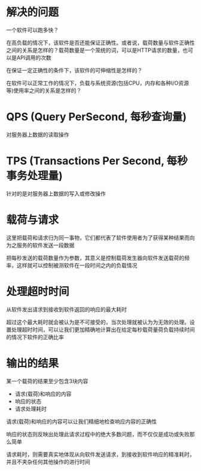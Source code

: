 # 解决的问题

一个软件可以跑多快？

在高负载的情况下，该软件是否还能保证正确性。或者说，载荷数量与软件正确性之间的关系是怎样的？载荷数量是一个笼统的词，可以是HTTP请求的数量，也可以是API调用的次数

在保证一定正确性的条件下，该软件的可伸缩性是怎样的？

在软件可以正常工作的情况下，负载与系统资源(包括CPU，内存和各种I/O资源等)使用率之间的关系是怎样的？


# QPS (Query PerSecond, 每秒查询量)
对服务器上数据的读取操作

# TPS (Transactions Per Second, 每秒事务处理量)
针对的是对服务器上数据的写入或修改操作

# 载荷与请求
这里把载荷和请求归为同一事物，它们都代表了软件使用者为了获得某种结果而向为之服务的软件发送一段数据

把每秒发送的载荷数量作为参数，其意义是控制载荷发生器向软件发送载荷的频率，这样就可以控制被测软件在一段时间之内的负载情况

# 处理超时时间
从软件发出请求到接收到软件返回的响应的最大耗时

超过这个最大耗时就会被认为是不可接受的，当次处理就被认为为无效的处理。设置处理超时时间，可以让我们更加精确地计算出在给定每秒载荷量荷负载持续时间的情况下软件的正确比率

# 输出的结果
某一个载荷的结果至少包含3块内容
- 请求(载荷)和响应的内容
- 响应的状态
- 请求处理耗时

请求(载荷)和响应的内容可以让我们精细地检查响应内容的正确性

响应的状态则反映出处理此请求过程中的绝大多数问题，而不仅仅是成功或失败那么简单

请求耗时，则需要真实地体现从向软件发送请求，到接收到软件响应的精准耗时，并且不夹杂任何其他操作的进行时间

